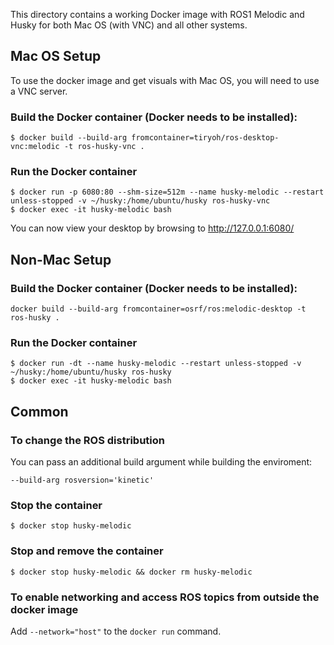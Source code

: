 This directory contains a working Docker image with ROS1 Melodic and Husky for both Mac OS (with VNC) and all other systems.

## Mac OS Setup

To use the docker image and get visuals with Mac OS, you will need to use a VNC server.

### Build the Docker container (Docker needs to be installed):

```
$ docker build --build-arg fromcontainer=tiryoh/ros-desktop-vnc:melodic -t ros-husky-vnc .
```

### Run the Docker container

```
$ docker run -p 6080:80 --shm-size=512m --name husky-melodic --restart unless-stopped -v ~/husky:/home/ubuntu/husky ros-husky-vnc
$ docker exec -it husky-melodic bash
```

You can now view your desktop by browsing to http://127.0.0.1:6080/

## Non-Mac Setup

### Build the Docker container (Docker needs to be installed):

```
docker build --build-arg fromcontainer=osrf/ros:melodic-desktop -t ros-husky .
```

### Run the Docker container

```
$ docker run -dt --name husky-melodic --restart unless-stopped -v ~/husky:/home/ubuntu/husky ros-husky
$ docker exec -it husky-melodic bash
```

## Common

### To change the ROS distribution

You can pass an additional build argument while building the enviroment:

```
--build-arg rosversion='kinetic'
```

### Stop the container

```
$ docker stop husky-melodic
```

### Stop and remove the container

```
$ docker stop husky-melodic && docker rm husky-melodic
```

### To enable networking and access ROS topics from outside the docker image

Add `--network="host"` to the `docker run` command.
